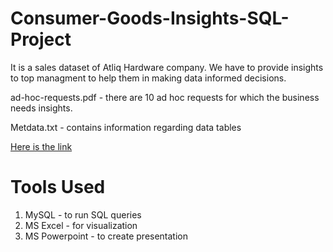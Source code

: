 # Consumer-Goods-Insights-SQL-Project

It is a sales dataset of Atliq Hardware company. We have to provide insights to top managment to help them in making data informed decisions.

ad-hoc-requests.pdf - there are 10 ad hoc requests for which the business needs insights.

Metdata.txt - contains information regarding data tables

[Here is the link](https://codebasics.io/challenge/codebasics-resume-project-challenge)

# Tools Used
1) MySQL - to run SQL queries
2) MS Excel - for visualization
3) MS Powerpoint - to create presentation
